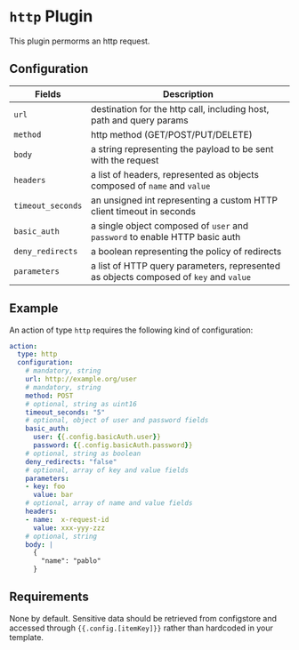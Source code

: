 # `http` Plugin

This plugin permorms an http request.

## Configuration

|Fields|Description
|---|---
| `url` | destination for the http call, including host, path and query params
| `method` | http method (GET/POST/PUT/DELETE)
| `body` | a string representing the payload to be sent with the request
| `headers` | a list of headers, represented as objects composed of `name` and `value`
| `timeout_seconds` | an unsigned int representing a custom HTTP client timeout in seconds
| `basic_auth` | a single object composed of `user` and `password` to enable HTTP basic auth
| `deny_redirects` | a boolean representing the policy of redirects
| `parameters` | a list of HTTP query parameters, represented as objects composed of `key` and `value`

## Example

An action of type `http` requires the following kind of configuration:

```yaml
action:
  type: http
  configuration:
    # mandatory, string
    url: http://example.org/user
    # mandatory, string
    method: POST
    # optional, string as uint16
    timeout_seconds: "5"
    # optional, object of user and password fields
    basic_auth:
      user: {{.config.basicAuth.user}}
      password: {{.config.basicAuth.password}}
    # optional, string as boolean
    deny_redirects: "false"
    # optional, array of key and value fields
    parameters:
    - key: foo
      value: bar
    # optional, array of name and value fields
    headers:
    - name:  x-request-id
      value: xxx-yyy-zzz
    # optional, string
    body: |
      {
        "name": "pablo"
      }
```

## Requirements

None by default. Sensitive data should be retrieved from configstore and accessed through `{{.config.[itemKey]}}` rather than hardcoded in your template.